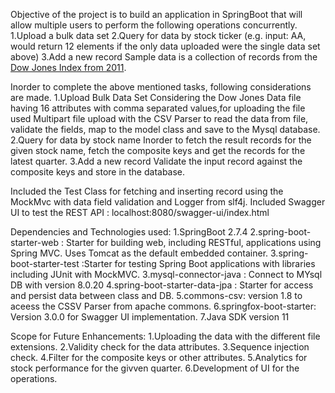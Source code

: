 Objective of the project is to build an application in SpringBoot that will allow multiple users to perform the following operations concurrently.
1.Upload a bulk data set
2.Query for data by stock ticker (e.g. input: AA, would return 12 elements if the only data uploaded were the single data set above)
3.Add a new record
Sample data is a collection of records from the [Dow Jones Index from 2011](http://archive.ics.uci.edu/ml/datasets/Dow+Jones+Index#). 

Inorder to complete the above mentioned tasks, following considerations are made.
1.Upload Bulk Data Set
Considering the Dow Jones Data file having 16 attributes with comma separated values,for uploading the file used Multipart file upload with the CSV Parser to read the data from file, validate the fields, map to the model class and save to the Mysql database.  
2.Query for data by stock name
Inorder to fetch the result records for the given stock name, fetch the composite keys and get the records for the latest quarter.
3.Add a new record
Validate the input record against the composite keys and store in the database.

Included the Test Class for fetching and inserting record using the MockMvc with data field validation and Logger from slf4j.
Included Swagger UI to test the REST API : localhost:8080/swagger-ui/index.html

Dependencies and Technologies used:
1.SpringBoot 2.7.4
2.spring-boot-starter-web : Starter for building web, including RESTful, applications using Spring MVC. Uses Tomcat as the default embedded container.
3.spring-boot-starter-test :Starter for testing Spring Boot applications with libraries including JUnit with MockMVC.
3.mysql-connector-java : Connect to MYsql DB with version 8.0.20
4.spring-boot-starter-data-jpa : Starter for access and persist data between class and DB.
5.commons-csv: version 1.8 to aceess the CSSV Parser from apache commons.
6.springfox-boot-starter: Version 3.0.0 for Swagger UI implementation.
7.Java SDK version 11 

Scope for Future Enhancements:
1.Uploading the data with the different file extensions.
2.Validity check for the data attributes.
3.Sequence injection check.
4.Filter for the composite keys or other attributes.
5.Analytics for stock performance for the givven quarter.
6.Development of UI for the operations.
